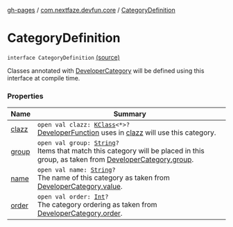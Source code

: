 [gh-pages](../../index.md) / [com.nextfaze.devfun.core](../index.md) / [CategoryDefinition](.)

# CategoryDefinition

`interface CategoryDefinition` [(source)](https://github.com/NextFaze/dev-fun/tree/master/devfun-annotations/src/main/java/com/nextfaze/devfun/core/Definitions.kt#L70)

Classes annotated with [DeveloperCategory](../../com.nextfaze.devfun.annotations/-developer-category/index.md) will be defined using this interface at compile time.

### Properties

| Name | Summary |
|---|---|
| [clazz](clazz.md) | `open val clazz: `[`KClass`](https://kotlinlang.org/api/latest/jvm/stdlib/kotlin.reflect/-k-class/index.html)`<*>?`<br>[DeveloperFunction](../../com.nextfaze.devfun.annotations/-developer-function/index.md) uses in [clazz](clazz.md) will use this category. |
| [group](group.md) | `open val group: `[`String`](https://kotlinlang.org/api/latest/jvm/stdlib/kotlin/-string/index.html)`?`<br>Items that match this category will be placed in this group, as taken from [DeveloperCategory.group](../../com.nextfaze.devfun.annotations/-developer-category/group.md). |
| [name](name.md) | `open val name: `[`String`](https://kotlinlang.org/api/latest/jvm/stdlib/kotlin/-string/index.html)`?`<br>The name of this category as taken from [DeveloperCategory.value](../../com.nextfaze.devfun.annotations/-developer-category/value.md). |
| [order](order.md) | `open val order: `[`Int`](https://kotlinlang.org/api/latest/jvm/stdlib/kotlin/-int/index.html)`?`<br>The category ordering as taken from [DeveloperCategory.order](../../com.nextfaze.devfun.annotations/-developer-category/order.md). |
